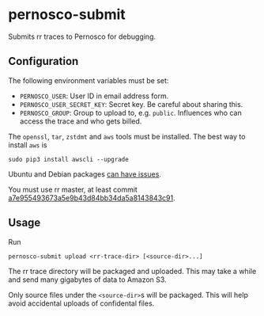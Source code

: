 # pernosco-submit

Submits rr traces to Pernosco for debugging.

## Configuration

The following environment variables must be set:
* `PERNOSCO_USER`: User ID in email address form.
* `PERNOSCO_USER_SECRET_KEY`: Secret key. Be careful about sharing this.
* `PERNOSCO_GROUP`: Group to upload to, e.g. `public`. Influences who can access the trace and who gets billed.

The `openssl`, `tar`, `zstdmt` and `aws` tools must be installed. The best way to install `aws` is
```
sudo pip3 install awscli --upgrade
```
Ubuntu and Debian packages [can have issues](https://github.com/aws/aws-cli/issues/2403).

You must use rr master, at least commit [a7e955493673a5e9b43d84bb34da5a8143843c91](https://github.com/mozilla/rr/commit/a7e955493673a5e9b43d84bb34da5a8143843c91).

## Usage

Run
```
pernosco-submit upload <rr-trace-dir> [<source-dir>...]
```
The rr trace directory will be packaged and uploaded. This may take a while and send many gigabytes of data to Amazon S3.

Only source files under the `<source-dir>`s will be packaged. This will help avoid accidental uploads of confidental files.

